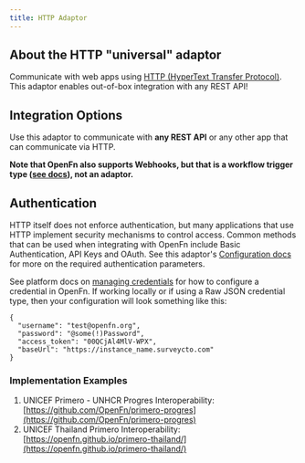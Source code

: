 ```yaml
---
title: HTTP Adaptor
---
```


## About the HTTP "universal" adaptor

Communicate with web apps using [HTTP (HyperText Transfer Protocol)](https://www.cloudflare.com/learning/ddos/glossary/hypertext-transfer-protocol-http/). 
This adaptor enables out-of-box integration with any REST API! 

## Integration Options

Use this adaptor to communicate with **any REST API** or any other app that can communicate via HTTP. 

**Note that OpenFn also supports Webhooks, but that is a workflow trigger type ([see docs](/documentation/build/triggers#webhook-event-triggers)), not an adaptor.**

## Authentication

HTTP itself does not enforce authentication, but many applications that use HTTP implement security mechanisms to control access. Common methods that can be used when integrating with OpenFn include Basic Authentication, API Keys and OAuth. See this adaptor's [Configuration docs](/adaptors/packages/http-configuration-schema) for more on the required authentication parameters.

See platform docs on [managing credentials](/documentation/manage-projects/manage-credentials) for how to configure a credential in OpenFn. If working locally or if using a Raw JSON credential type, then your configuration will look something like this:

```
{
  "username": "test@openfn.org",
  "password": "@some(!)Password",
  "access_token": "00QCjAl4MlV-WPX",
  "baseUrl": "https://instance_name.surveycto.com"
}
```


### Implementation Examples

1. UNICEF Primero - UNHCR Progres Interoperability: [https://github.com/OpenFn/primero-progres](https://github.com/OpenFn/primero-progres)
2. UNICEF Thailand Primero Interoperability: [https://openfn.github.io/primero-thailand/](https://openfn.github.io/primero-thailand/)




